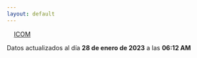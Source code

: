 ```yaml
---
layout: default
---
```

<a href="planes/ICOM/" style="padding: 1rem;">ICOM</a>
<p class_="text-center text-muted">Datos actualizados al día <b>28 de enero de 2023</b> a las <b>06:12 AM</b></p>